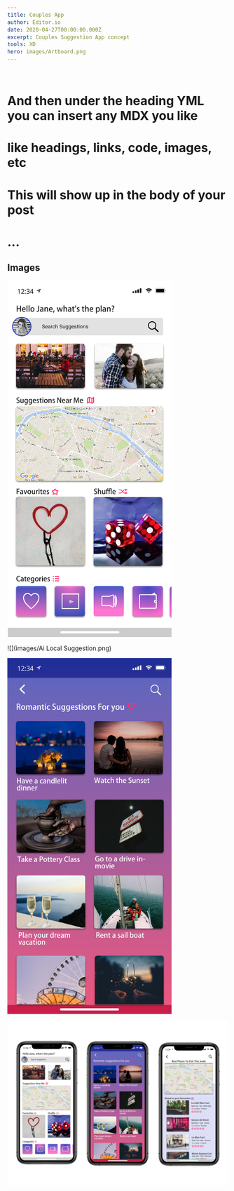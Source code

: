```yaml
---
title: Couples App
author: Editor.io
date: 2020-04-27T00:00:00.000Z
excerpt: Couples Suggestion App concept
tools: XD
hero: images/Artboard.png
---
```

![]()

# And then under the heading YML you can insert any MDX you like

# like headings, links, code, images, etc

# This will show up in the body of your post

# ...

<!-- <p>  project about blender development <p> -->

## Images

![](images/Home.png "Homepage")

![](images/Ai Local Suggestion.png)



![](images/Suggestions.png)

![](images/Artboard.png)
